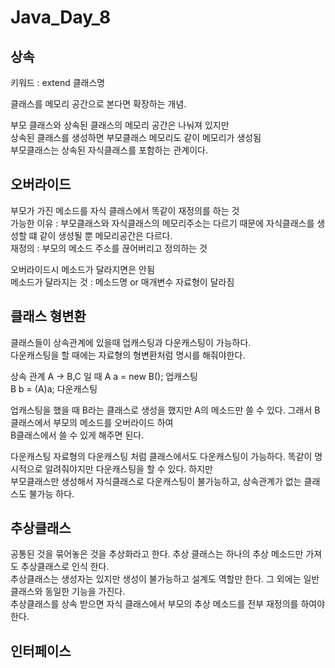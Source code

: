 # Java_Day_8


## 상속

키워드 : extend 클래스명

클래스를 메모리 공간으로 본다면 확장하는 개념.  

부모 클래스와 상속된 클래스의 메모리 공간은 나눠져 있지만  
상속된 클래스를 생성하면 부모클래스 메모리도 같이 메모리가 생성됨  
부모클래스는 상속된 자식클래스를 포함하는 관계이다.  

## 오버라이드
부모가 가진 메소드를 자식 클래스에서 똑같이 재정의를 하는 것  
가능한 이유 : 부모클래스와 자식클래스의 메모리주소는 다르기 때문에 자식클래스를 생성할 떄 같이 생성될 뿐 메모리공간은 다르다.  
재정의 : 부모의 메소드 주소를 끊어버리고 정의하는 것  

오버라이드시 메소드가 달라지면은 안됨  
메소드가 달라지는 것 : 메소드명 or 매개변수 자료형이 달라짐  

## 클래스 형변환

클래스들이 상속관계에 있을때 업캐스팅과 다운캐스팅이 가능하다.  
다운캐스팅을 할 때에는 자료형의 형변환처럼 명시를 해줘야한다.  

상속 관계
A -> B,C 일 때
A a = new B(); 업캐스팅  
B b = (A)a; 다운캐스팅

업캐스팅을 했을 때 B라는 클래스로 생성을 했지만 A의 메소드만 쓸 수 있다. 그래서 B 클래스에서 부모의 메소드를 오버라이드 하여  
B클래스에서 쓸 수 있게 해주면 된다.

다운캐스팅
자료형의 다운캐스팅 처럼 클래스에서도 다운캐스팅이 가능하다. 똑같이 명시적으로 알려줘야지만 다운캐스팅을 할 수 있다. 하지만  
부모클래스만 생성해서 자식클래스로 다운캐스팅이 불가능하고, 상속관계가 없는 클래스도 불가능 하다.


## 추상클래스
공통된 것을 묶어놓은 것을 추상화라고 한다. 추상 클래스는 하나의 추상 메소드만 가져도 추상클래스로 인식 한다.  
추상클래스는 생성자는 있지만 생성이 불가능하고 설계도 역할만 한다. 그 외에는 일반클래스와 동일한 기능을 가진다.  
추상클래스를 상속 받으면 자식 클래스에서 부모의 추상 메소드를 전부 재정의를 하여야한다.

## 인터페이스

